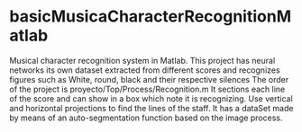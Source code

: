# basicMusicaCharacterRecognitionMatlab
Musical character recognition system in Matlab. This project has neural networks its own dataset extracted from different scores and recognizes figures such as White, round, black and their respective silences The order of the project is
  proyecto/Top/Process/Recognition.m
It sections each line of the score and can show in a box which note it is recognizing.
Use vertical and horizontal projections to find the lines of the staff.
It has a dataSet made by means of an auto-segmentation function based on the image process.
  
